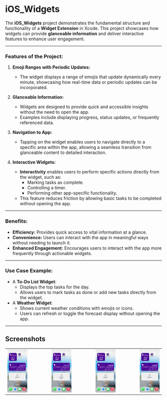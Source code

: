 # iOS_Widgets

The **iOS_Widgets** project demonstrates the fundamental structure and functionality of a **Widget Extension** in Xcode. This project showcases how widgets can provide **glanceable information** and deliver interactive features to enhance user engagement.

---

### Features of the Project:

1. **Emoji Ranges with Periodic Updates:**
   - The widget displays a range of emojis that update dynamically every minute, showcasing how real-time data or periodic updates can be incorporated.

2. **Glanceable Information:**
   - Widgets are designed to provide quick and accessible insights without the need to open the app.
   - Examples include displaying progress, status updates, or frequently referenced data.

3. **Navigation to App:**
   - Tapping on the widget enables users to navigate directly to a specific area within the app, allowing a seamless transition from glanceable content to detailed interaction.

4. **Interactive Widgets:**
   - **Interactivity** enables users to perform specific actions directly from the widget, such as:
     - Marking tasks as complete.
     - Controlling a timer.
     - Performing other app-specific functionality.
   - This feature reduces friction by allowing basic tasks to be completed without opening the app.

---

### Benefits:
- **Efficiency:** Provides quick access to vital information at a glance.
- **Convenience:** Users can interact with the app in meaningful ways without needing to launch it.
- **Enhanced Engagement:** Encourages users to interact with the app more frequently through actionable widgets.

---

### Use Case Example:
- A **To-Do List Widget**:
  - Displays the top tasks for the day.
  - Allows users to mark tasks as done or add new tasks directly from the widget.
- A **Weather Widget**:
  - Shows current weather conditions with emojis or icons.
  - Users can refresh or toggle the forecast display without opening the app.

---

## Screenshots
<table align="center">
  <tr>
    <td><img src="Screenshots/IMG_2850.PNG" width="300"></td>
    <td style="width: 50px;"></td>
    <td><img src="Screenshots/IMG_2851.PNG" width="300"></td>
     <td style="width: 50px;"></td>
    <td><img src="Screenshots/IMG_2852.PNG" width="300"></td>
     <td style="width: 50px;"></td>
    <td><img src="Screenshots/IMG_2853.PNG" width="300"></td>
  </tr>
</table>
